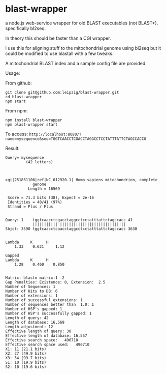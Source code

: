 blast-wrapper
=============
a node.js web-service wrapper for old BLAST executables (not BLAST+), specifically bl2seq.

In theory this should be faster than a CGI wrapper.

I use this for aligning stuff to the mitochondrial genome using bl2seq but it could be modified to use blastall with a few tweaks.

A mitochondrial BLAST index and a sample config file are provided.

Usage:

From github:
```
git clone git@github.com:leipzig/blast-wrapper.git
cd blast-wrapper
npm start
```

From npm:
```
npm install blast-wrapper
npm blast-wrapper start
```

To access:
`http://localhost:8080/?name=mysequence&seq=TGGTCAACCTCGACCTAGGCCTCCTATTTATTCTAGCCACCG`

Result:
```
Query= mysequence
         (42 letters)



>gi|251831106|ref|NC_012920.1| Homo sapiens mitochondrion, complete
            genome
          Length = 16569

 Score = 71.3 bits (38), Expect = 2e-16
 Identities = 40/41 (97%)
 Strand = Plus / Plus

                                                     
Query: 1    tggtcaacctcgacctaggcctcctatttattctagccacc 41
            ||||||||||| |||||||||||||||||||||||||||||
Sbjct: 3590 tggtcaacctcaacctaggcctcctatttattctagccacc 3630


Lambda     K      H
    1.33    0.621     1.12 

Gapped
Lambda     K      H
    1.28    0.460    0.850 


Matrix: blastn matrix:1 -2
Gap Penalties: Existence: 0, Extension:  2.5
Number of Sequences: 1
Number of Hits to DB: 6
Number of extensions: 1
Number of successful extensions: 1
Number of sequences better than  1.0: 1
Number of HSP's gapped: 1
Number of HSP's successfully gapped: 1
Length of query: 42
Length of database: 16,569
Length adjustment: 12
Effective length of query: 30
Effective length of database: 16,557
Effective search space:   496710
Effective search space used:   496710
X1: 11 (21.1 bits)
X2: 27 (49.9 bits)
X3: 54 (99.7 bits)
S1: 10 (19.9 bits)
S2: 10 (19.6 bits)
```